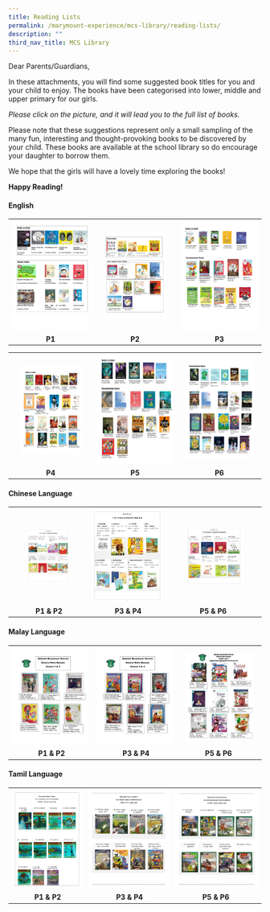 ```yaml
---
title: Reading Lists
permalink: /marymount-experience/mcs-library/reading-lists/
description: ""
third_nav_title: MCS Library
---
```

<p>Dear Parents/Guardians,</p>
<p>In these attachments, you will find some suggested book titles for you and your child to enjoy. The books have been categorised into lower, middle and upper primary for our girls.</p>
<p><em>Please click on the picture, and it will lead you to the full list of books.</em></p>
<p>Please note that these suggestions represent only a small sampling of the many fun, interesting and thought-provoking books to be discovered by your child. These books are available at the school library so do encourage your daughter to borrow them. </p>
<p>We hope that the girls will have a lovely time exploring the books!</p>
<p><strong>Happy Reading!</strong></p>
<h4><strong>English</strong></h4>
<table>
<tbody>
<tr>
<th><a href="/files/Booklist%202023/p1el23.pdf"><img src="/images/Library%202023/p1%20english%20book%20list%20_page_2.png"></a></th>
<th><a href="/files/Booklist%202023/p2el23.pdf"><img style="width: 80%;" src="/images/Library%202023/p2%20english%20book%20list%20_page_2.png"></a></th>
<th><a href="/files/Booklist%202023/p3el23.pdf"><img src="/images/Library%202023/p3%20english%20book%20list%20_page_2.png"></a></th>
</tr>
<tr>
<td style="text-align: center;"><strong>P1 </strong></td>
<td style="text-align: center;"><strong>P2</strong></td>
<td style="text-align: center;"><strong>P3</strong></td>
</tr>
</tbody>
</table>
<table>
<tbody>
<tr>	
<th><a href="/files/Booklist%202023/p4el23.pdf"><img style="width: 80%;" src="/images/Library%202023/p4%20english%20book%20list_page_2.png"></a></th>
<th><a href="/files/Booklist%202023/p5el23.pdf"><img src="/images/Library%202023/p5%20english%20book%20list%20_page_2.png"></a></th>
<th><a href="/files/Booklist%202023/p6el23.pdf"><img style="width: 90%;" src="/images/Library%202023/p6%20english%20book%20list%20_page_2.png"></a></th>
</tr>
<tr>
<td style="text-align: center;"><strong>P4</strong></td>
<td style="text-align: center;"><strong>P5</strong></td>
<td style="text-align: center;"><strong>P6</strong></td>
</tr>
</tbody>
</table>
<h4><strong>Chinese Language</strong></h4>
<table>
<tbody>
<tr>
<th><a href="/files/Booklist%202023/p1p2cl2023.pdf"><img style="width: 60%;" src="/images/Library%202023/p1-p2%20chinese%20book%20list_page_1.png"></a></th>
<th><a href="/files/Booklist%202023/p3p4cl2023.pdf"><img style="width: 150%;" src="/images/Library%202023/p3-p4%20chinese%20book%20list_page_1.png"></a></th>
<th><a href="/files/Booklist%202023/p5p6cl2023.pdf"><img style="width: 65%;" src="/images/Library%202023/p5-p6%20chinese%20book%20list_page_1.png"></a></th>
</tr>
<tr>
<td style="text-align: center;"><strong>&nbsp;P1 &amp; P2</strong></td>
<td style="text-align: center;"><strong>&nbsp;P3 &amp; P4</strong></td>
<td style="text-align: center;"><strong>P5 &amp; P6&nbsp;</strong></td>
</tr>
</tbody>
</table>
<h4><strong>Malay Language</strong></h4>
<table>
<tbody>
<tr>
<th><a href="/files/Booklist%202023/mlp1p2.pdf"><img src="/images/Library%202023/senarai%20buku%20bacaan%20p1%20dan%20p2_page_1.png"></a></th>
<th><a href="/files/Booklist%202023/mlp3p4.pdf"><img src="/images/Library%202023/senarai%20buku%20bacaan%20p3%20dan%20p4_page_1.png"></a></th>
<th><a href="/files/Booklist%202023/mlp5p6.pdf"><img style="width: 90%;" src="/images/Library%202023/senarai%20buku%20bacaan%20p5%20dan%20p6.png"></a></th>
</tr>
<tr>
<td style="text-align: center;"><strong>&nbsp;P1 &amp; P2</strong></td>
<td style="text-align: center;"><strong>&nbsp;P3 &amp; P4</strong></td>
<td style="text-align: center;"><strong>P5 &amp; P6&nbsp;</strong></td>
</tr>
</tbody>
</table>
<h4><strong>Tamil Language</strong></h4>
<table>
<tbody>
<tr>
<th><a href="/files/Booklist%202023/tlp1p2.pdf"><img src="/images/Library%202023/p1-p2%20tamil%20book%20list_page_1.png"></a></th>
<th><a href="/files/Booklist%202023/tlp3p4.pdf"><img src="/images/Library%202023/p3-p4%20tamil%20book%20list_page_1.png"></a></th>
<th><a href="/files/Booklist%202023/tlp5p6.pdf"><img src="/images/Library%202023/p5-p6%20tamil%20book%20list_page_1.png"></a></th>
</tr>
<tr>
<td style="text-align: center;"><strong>&nbsp;P1 &amp; P2</strong></td>
<td style="text-align: center;"><strong>&nbsp;P3 &amp; P4</strong></td>
<td style="text-align: center;"><strong>P5 &amp; P6&nbsp;</strong></td>
</tr>
</tbody>
</table>